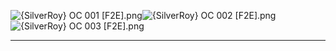 ![{SilverRoy} OC 001  [F2E].png](https://raw.githubusercontent.com/Klokinator/FE-Repo/main/Portrait%20Repository/Spriting%20Community%20OC's%20(Grouped%20by%20Artist)/SilverRoy%20(F2E)/%7BSilverRoy%7D%20OC%20001%20%20%5BF2E%5D.png "{SilverRoy} OC 001  [F2E].png")![{SilverRoy} OC 002 [F2E].png](https://raw.githubusercontent.com/Klokinator/FE-Repo/main/Portrait%20Repository/Spriting%20Community%20OC's%20(Grouped%20by%20Artist)/SilverRoy%20(F2E)/%7BSilverRoy%7D%20OC%20002%20%5BF2E%5D.png "{SilverRoy} OC 002 [F2E].png")![{SilverRoy} OC 003 [F2E].png](https://raw.githubusercontent.com/Klokinator/FE-Repo/main/Portrait%20Repository/Spriting%20Community%20OC's%20(Grouped%20by%20Artist)/SilverRoy%20(F2E)/%7BSilverRoy%7D%20OC%20003%20%5BF2E%5D.png "{SilverRoy} OC 003 [F2E].png")



----

